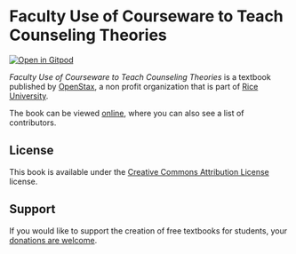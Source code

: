 # Faculty Use of Courseware to Teach Counseling Theories

[![Open in Gitpod](https://gitpod.io/button/open-in-gitpod.svg)](https://gitpod.io/from-referrer/)

_Faculty Use of Courseware to Teach Counseling Theories_ is a textbook published by [OpenStax](https://openstax.org/), a non profit organization that is part of [Rice University](https://www.rice.edu/).

The book can be viewed [online](https://github.com/cnx-user-books/cnxbook-faculty-use-of-courseware-to-teach-counseling-theories/releases/latest), where you can also see a list of contributors.

## License
This book is available under the [Creative Commons Attribution License](./LICENSE) license.

## Support
If you would like to support the creation of free textbooks for students, your [donations are welcome](https://riceconnect.rice.edu/donation/support-openstax-banner).
